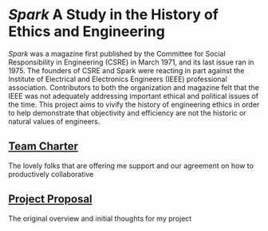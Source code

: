 <link rel="stylesheet" type="text/css" media="all" href="Style.css" />

*Spark* A Study in the History of Ethics and Engineering
=====
*Spark* was a magazine first published by the Committee for Social Responsibility in Engineering (CSRE) in March 1971, and its last issue ran in 1975. The founders of CSRE and Spark were reacting in part against the Institute of Electrical and Electronics Engineers (IEEE) professional association. Contributors to both the organization and magazine felt that the IEEE was not adequately addressing important ethical and political issues of the time. This project aims to vivify the history of engineering ethics in order to help demonstrate that objectivity and efficiency are not the historic or natural values of engineers.

## [Team Charter](TeamCharter)
The lovely folks that are offering me support and our agreement on how to productively collaborative

## [Project Proposal](ProjectProposal)

The original overview and initial thoughts for my project
